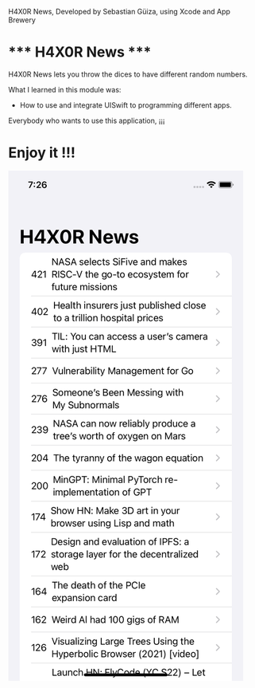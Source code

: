 H4X0R News, Developed by Sebastian Güiza, using Xcode and App Brewery

# *** H4X0R News ***

H4X0R News lets you throw the dices to have different random numbers.

What I learned in this module was:

* How to use and integrate UISwift to programming different apps.

Everybody who wants to use this application, ¡¡¡ 

# Enjoy it !!!

![Main Screen](hNews.png)
